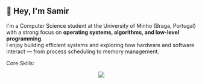## 👋 Hey, I'm Samir
I'm a Computer Science student at the University of Minho (Braga, Portugal) with a strong focus on **operating systems, algorithms, and low-level programming**.  
I enjoy building efficient systems and exploring how hardware and software interact — from process scheduling to memory management.

Core Skills:
<p align="center">
  <a href="https://skillicons.dev">
    <img src="https://skillicons.dev/icons?i=c,java,haskell,matlab,apple" />
  </a>
</p>

<!--
**Samir204/Samir204** is a ✨ _special_ ✨ repository because its `README.md` (this file) appears on your GitHub profile.

Here are some ideas to get you started:

- 🔭 I’m currently working on ...
- 🌱 I’m currently learning ...
- 👯 I’m looking to collaborate on ...
- 🤔 I’m looking for help with ...
- 💬 Ask me about ...
- 📫 How to reach me: ...
- 😄 Pronouns: ...
- ⚡ Fun fact: ...
-->
